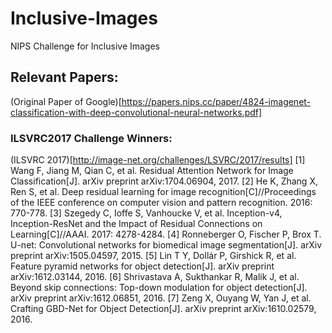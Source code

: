 # Inclusive-Images
NIPS Challenge for Inclusive Images

## Relevant Papers:
(Original Paper of Google)[https://papers.nips.cc/paper/4824-imagenet-classification-with-deep-convolutional-neural-networks.pdf]

### ILSVRC2017 Challenge Winners:
(ILSVRC 2017)[http://image-net.org/challenges/LSVRC/2017/results]
[1] Wang F, Jiang M, Qian C, et al. Residual Attention Network for Image Classification[J]. arXiv preprint arXiv:1704.06904, 2017. 
[2] He K, Zhang X, Ren S, et al. Deep residual learning for image recognition[C]//Proceedings of the IEEE conference on computer vision and pattern recognition. 2016: 770-778. 
[3] Szegedy C, Ioffe S, Vanhoucke V, et al. Inception-v4, Inception-ResNet and the Impact of Residual Connections on Learning[C]//AAAI. 2017: 4278-4284. 
[4] Ronneberger O, Fischer P, Brox T. U-net: Convolutional networks for biomedical image segmentation[J]. arXiv preprint arXiv:1505.04597, 2015. 
[5] Lin T Y, Dollár P, Girshick R, et al. Feature pyramid networks for object detection[J]. arXiv preprint arXiv:1612.03144, 2016. 
[6] Shrivastava A, Sukthankar R, Malik J, et al. Beyond skip connections: Top-down modulation for object detection[J]. arXiv preprint arXiv:1612.06851, 2016. 
[7] Zeng X, Ouyang W, Yan J, et al. Crafting GBD-Net for Object Detection[J]. arXiv preprint arXiv:1610.02579, 2016.
